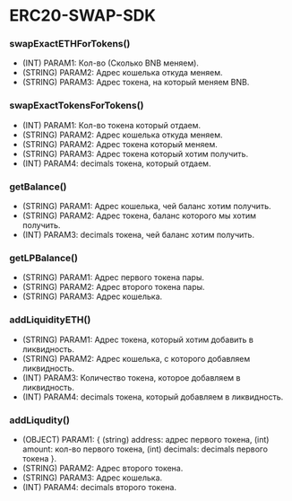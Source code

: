 # ERC20-SWAP-SDK
  ### swapExactETHForTokens()
 - (INT) PARAM1: Кол-во (Сколько BNB меняем).
 - (STRING) PARAM2: Адрес кошелька откуда меняем. 
 - (STRING) PARAM3: Адрес токена, на который меняем BNB.
  
  ### swapExactTokensForTokens()
 - (INT) PARAM1: Кол-во токена который отдаем. 
 - (STRING) PARAM2: Адрес кошелька откуда меняем. 
 - (STRING) PARAM2: Адрес токена который меняем.
 - (STRING) PARAM3: Адрес токена который хотим получить. 
 - (INT) PARAM4: decimals токена, который отдаем.

  ### getBalance()
 - (STRING) PARAM1: Адрес кошелька, чей баланс хотим получить. 
 - (STRING) PARAM2: Адрес токена, баланс которого мы хотим получить. 
 - (INT) PARAM3: decimals токена, чей баланс хотим получить.

  ### getLPBalance()
  - (STRING) PARAM1: Адрес первого токена пары.
  - (STRING) PARAM2: Адрес второго токена пары.
  - (STRING) PARAM3: Адрес кошелька.

  ### addLiquidityETH()
 - (STRING) PARAM1: Адрес токена, который хотим добавить в ликвидность.
 - (STRING) PARAM2: Адрес кошелька, с которого добавляем ликвидность.
 - (INT) PARAM3: Количество токена, которое добавляем в ликвидность.
 - (INT) PARAM4: decimals токена, который добавляем в ликвидность.

  ### addLiqudity()
  - (OBJECT) PARAM1: { (string) address: адрес первого токена, (int) amount: кол-во первого токена, (int) decimals: decimals первого токена }.
  - (STRING) PARAM2: Адрес второго токена.
  - (STRING) PARAM3: Адрес кошелька.
  - (INT) PARAM4: decimals второго токена.
